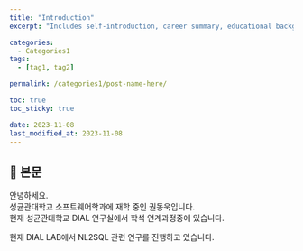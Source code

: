 ```yaml
---
title: "Introduction"
excerpt: "Includes self-introduction, career summary, educational background, etc."

categories:
  - Categories1
tags:
  - [tag1, tag2]

permalink: /categories1/post-name-here/

toc: true
toc_sticky: true

date: 2023-11-08
last_modified_at: 2023-11-08
---
```


## 🦥 본문

안녕하세요. \
성균관대학교 소프트웨어학과에 재학 중인 권동욱입니다. \
현재 성균관대학교 DIAL 연구실에서 학석 연계과정중에 있습니다.

현재 DIAL LAB에서 NL2SQL 관련 연구를 진행하고 있습니다.



